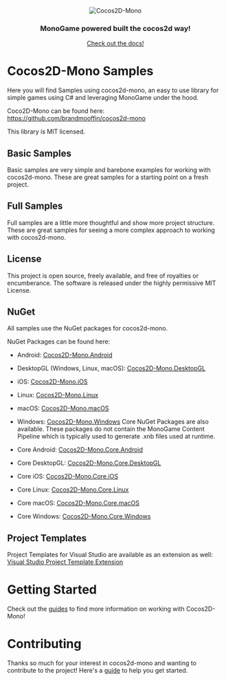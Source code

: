 <div align="center">

![Cocos2D-Mono](https://raw.githubusercontent.com/brandmooffin/cocos2d-mono/master/Logos/logo-full-200.png)

### MonoGame powered built the cocos2d way!

[Check out the docs!](https://cocos2d-mono.dev)
</div>

# Cocos2D-Mono Samples
Here you will find Samples using cocos2d-mono, an easy to use library for simple games using C# and leveraging MonoGame under the hood.

Coco2D-Mono can be found here: https://github.com/brandmooffin/cocos2d-mono


This library is MIT licensed.

Basic Samples
--------------

Basic samples are very simple and barebone examples for working with cocos2d-mono. These are great samples for a starting point on a fresh project.

Full Samples
------------

Full samples are a little more thoughtful and show more project structure. These are great samples for seeing a more complex approach to working with cocos2d-mono. 


License
-------

This project is open source, freely available, and free of royalties
or encumberance. The software is released under the highly permissive
MIT License.

NuGet
-----
All samples use the NuGet packages for cocos2d-mono.

NuGet Packages can be found here:

  - Android: [Cocos2D-Mono.Android](https://www.nuget.org/packages/Cocos2D-Mono.Android/)

  - DesktopGL (Windows, Linux, macOS): [Cocos2D-Mono.DesktopGL](https://www.nuget.org/packages/Cocos2D-Mono.DesktopGL/)

  - iOS: [Cocos2D-Mono.iOS](https://www.nuget.org/packages/Cocos2D-Mono.iOS/)

  - Linux: [Cocos2D-Mono.Linux](https://www.nuget.org/packages/Cocos2D-Mono.Linux/)

  - macOS: [Cocos2D-Mono.macOS](https://www.nuget.org/packages/Cocos2D-Mono.macOS/)

  - Windows: [Cocos2D-Mono.Windows](https://www.nuget.org/packages/Cocos2D-Mono.Windows/)
Core NuGet Packages are also available. These packages do not contain the MonoGame Content Pipeline which is typically used to generate .xnb files used at runtime.

  - Core Android: [Cocos2D-Mono.Core.Android](https://www.nuget.org/packages/Cocos2D-Mono.Core.Android/)

  - Core DesktopGL: [Cocos2D-Mono.Core.DesktopGL](https://www.nuget.org/packages/Cocos2D-Mono.Core.DesktopGL/)

  - Core iOS: [Cocos2D-Mono.Core.iOS](https://www.nuget.org/packages/Cocos2D-Mono.Core.iOS/)

  - Core Linux: [Cocos2D-Mono.Core.Linux](https://www.nuget.org/packages/Cocos2D-Mono.Core.Linux/)

  - Core macOS: [Cocos2D-Mono.Core.macOS](https://www.nuget.org/packages/Cocos2D-Mono.Core.macOS/)

  - Core Windows: [Cocos2D-Mono.Core.Windows](https://www.nuget.org/packages/Cocos2D-Mono.Core.Windows/)

Project Templates
-----------------

Project Templates for Visual Studio are available as an extension as well:
[Visual Studio Project Template Extension](https://marketplace.visualstudio.com/items?itemName=Cocos2D-MonoTeamBrokenWallsStudios.cocos2dmonoprojecttemplates)



# Getting Started

Check out the [guides](https://cocos2d-mono.dev/docs/category/getting-started) to find more information on working with Cocos2D-Mono!

# Contributing

Thanks so much for your interest in cocos2d-mono and wanting to contribute to the project! Here's a [guide](https://cocos2d-mono.dev/docs/category/contributing) to help you get started.
